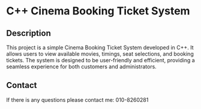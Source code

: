 # C++ Cinema Booking Ticket System

## Description
This project is a simple Cinema Booking Ticket System developed in C++. It allows users to view available movies, timings, seat selections, and booking tickets.
The system is designed to be user-friendly and efficient, providing a seamless experience for both customers and administrators.

## Contact
If there is any questions please contact me: 010-8260281
